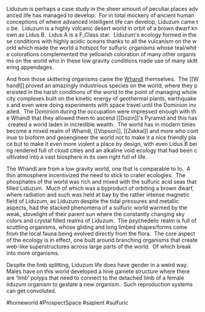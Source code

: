 

Liduzum is perhaps a case study in the sheer amount of peculiar places advanced life has managed to develop.  For in total mockery of ancient human conceptions of where advanced intelligent life can develop, Liduzum came to be.  Liduzum is a highly volcanic desert world in orbit of a brown dwarf known as Lidus B.  Lidus A is a F_Class star.  Liduzum's ecology formed in these conditions with highly acidic oceans thanks to all the vulcanism on the world which made the world a hotspot for sulfuric organisms whose teal/white colorations complemented the yellowish coloration of many other organisms on the world who in these low gravity conditions made use of many skittering appendages.

And from those skittering organisms came the [Whandl](../../Stellar_Abyss_Setting_Bible/2_Sapients/Darwinian/Whandl.md) themselves.  The [[Whandl]] proved an amazingly industrious species on the world, where they persisted in the harsh conditions of the world to the point of managing whole city complexes built on the kinetic energy of geothermal plants, earthquakes and even were doing experiments with space travel until the Dominion invaded.  The Dominion during the occupation were impressed enough with the Whandl that they allowed them to ascend [[Dozin]]'s Pyramid and this has created a world laden in incredible wealth.  The world has in modern times become a mixed realm of Whandl, [[Vopson]], [[Zakkai]] and more who continue to bioform and geoengineer the world not to make it a nice friendly place but to make it even more violent a place by design, with even Lidus B being rendered full of cloud cities and an alkaline void ecology that had been cultivated into a vast biosphere in its own right full of life.  

The Whandl are from a low gravity world, one that is comparable to Io.  A thin atmosphere incentivized the need to stick to crater ecologies.  The phosphates of the world was rich and mixed with the sulfuric acid seas that filled Liduzum.  Much of which was a byproduct of orbiting a brown dwarf, where radiation and such was held at bay by the rather intense magnetic field of Liduzum, as Liduzum despite the tidal pressures and metallic aspects, had the stacked phenomena of a sulfuric world warmed by the weak, stovelight of their parent sun where the constantly changing sky colors and crystal filled realms of Liduzum.  The psychedelic realm is full of scuttling organisms, whose gliding and long limbed shapes/forms come from the local fauna being evolved directly from the flora.  The core aspect of the ecology is in effect, one built around branching organisms that create web-like superstructures across large parts of the world.  Of which break into more organisms. 

Despite the limb splitting, Liduzum life does have gender in a weird way.  Males have on this world developed a hive gamete structure where there are ‘limb’ polyps that need to connect to the detached limb of a female liduzum organism to gestate a new organism.  Such reproduction systems can get convoluted.

#homeworld 
#ProspectSpace 
#sapient 
#sulfuric 
